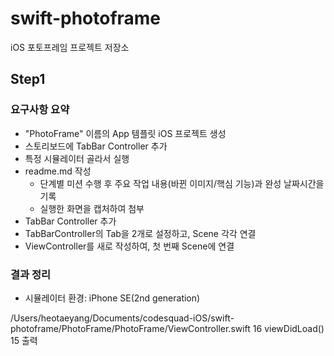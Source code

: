 # swift-photoframe
iOS 포토프레임 프로젝트 저장소

## Step1
### 요구사항 요약
- "PhotoFrame" 이름의 App 템플릿 iOS 프로젝트 생성
- 스토리보드에 TabBar Controller 추가
- 특정 시뮬레이터 골라서 실행
- readme.md 작성
  - 단계별 미션 수행 후 주요 작업 내용(바뀐 이미지/핵심 기능)과 완성 날짜시간을 기록
  - 실행한 화면을 캡처하여 첨부
- TabBar Controller 추가
- TabBarController의 Tab을 2개로 설정하고, Scene 각각 연결
- ViewController를 새로 작성하여, 첫 번째 Scene에 연결
### 결과 정리
- 시뮬레이터 환경: iPhone SE(2nd generation)



/Users/heotaeyang/Documents/codesquad-iOS/swift-photoframe/PhotoFrame/PhotoFrame/ViewController.swift
16
viewDidLoad()
15
출력

